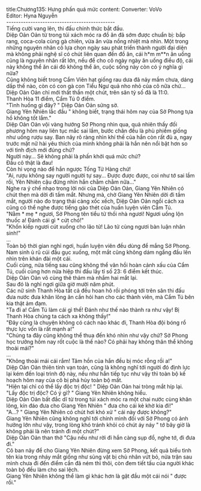 title:Chương135: Hưng phấn quá mức
content:
Converter: VoVo<br>Editor: Hyna Nguyễn<br>---------------------------------------------<br>Tiếng cười vang lên, thi đấu chính thức bắt đầu.<br>Diệp Oản Oản từ trong túi xách móc ra đồ ăn đã sớm được chuẩn bị: bắp rang, coca-cola cùng gà chiên, vừa ăn vừa nồng nhiệt mà nhìn. Một trong những nguyên nhân cô lựa chọn ngày sau phát triển thành người đại diện mà không phải nghệ sĩ có chút liên quan đến đồ ăn, cái h*m m**n ăn uống cũng là nguyên nhân rất lớn, nếu để cho cô ngày ngày ăn uống điều độ, cái này không thể ăn cái đó không thể ăn, cuộc sống này còn có ý nghĩa gì nữa?<br>Cũng không biết trong Cẩm Viên hạt giống rau dưa đã nảy mầm chưa, dáng dấp thế nào, còn có con gà con Tiểu Ngư quả nho nhỏ của cô nữa chứ...<br>Diệp Oản Oản chỉ mới thất thần một chút, trên sân tỷ số đã là 11:0.<br>Thanh Hòa 11 điểm, Cẩm Tú 0 điểm.<br>"Tình huống gì đây? " Diệp Oản Oản sửng sờ.<br>Giang Yên Nhiên lắc đầu " không biết, trạng thái hôm nay của Sở Phong tựa hồ không tốt lắm."<br>Diệp Oản Oản vội vàng hướng Sở Phong nhìn qua, quả nhiên thấy đối phương hôm nay liên tục mắc sai lầm, bước chân đều là phù phiếm giống như uống rượu say. Ban nãy rõ ràng nhìn khí thế của hắn còn rất đủ a, ngay trước mặt nữ hài yêu thích của mình không phải là hắn nên nổi bật hơn so với tình địch mới đúng chứ?<br>Người này... Sẽ không phải là phấn khởi quá mức chứ?<br>Đầu cô thật là đau!<br>Còn hi vọng nào để hắn ngược Tống Tử Hàng chứ!<br>"Ai, rượu không say người người tự say... Được được được, coi như tớ sai lầm rồi, Yên Nhiên cậu đừng nhìn hắn chằm chằm nữa..."<br>Nghe ra ý chế nhạo trong lời nói của Diệp Oản Oản, Giang Yên Nhiên có chút thẹn mà dời đi tầm mắt. Nhưng mà, chờ Giang Yên Nhiên dời đi tầm mắt, người nào đo trạng thái càng xốc xếch, Diệp Oản Oản ngồi cách xa cũng có thể nghe được tiếng gào thét của huấn luyện viên Cẩm Tú.<br>"Nằm * mẹ * ngươi, Sở Phong tên tiểu tử thối nhà ngươi! Ngươi uống lộn thuốc a! Đánh cái gì * cứt chó!"<br>"Khốn kiếp ngươi cút xuống cho lão tử! Lão tử cùng ngươi bàn luận nhân sinh!"<br>...<br>Toàn bộ thời gian nghỉ ngơi, huấn luyện viên đều dùng để mắng Sở Phong.<br>Nam sinh ủ rũ cúi đầu gục xuống, một mắt cũng không dám ngẩng đầu lên nhìn trên khán đài một cái.<br>Cuối cùng, nửa tiếng sau cũng không thể vãn hồi hoàn cảnh xấu của Cẩm Tú, cuối cùng hơn nửa hiệp thi đấu lấy tỉ số 23: 6 điểm kết thúc.<br>Diệp Oản Oản vô cùng thê thảm mà nhắm hai mắt lại.<br>Sau đó là nghỉ ngơi giữa giờ mười năm phút.<br>Các nữ sinh Thanh Hòa tất cả đều hoan hô rồi phóng tới trên sân thi đấu đưa nước đưa khăn lông ân cần hỏi han cho các thành viên, mà Cẩm Tú bên kia thật ảm đạm.<br>"Ta đi a! Cẩm Tú làm cái gì thế! Đánh như thế nào thành ra như vậy! Bị Thanh Hòa chúng ta cách xa không thấy!"<br>"Đây cũng là chuyện không có cách nào khác đi, Thanh Hòa đội bóng rổ thực lực vốn là rất mạnh a!"<br>"Chúng ta đây cũng không thể thua đến khó nhìn như vậy chứ? Sở Phong học trưởng hôm nay rốt cuộc là thế nào? Có phải hay không thân thể không thoải mái?"<br>...<br>"Không thoải mái cái rắm! Tâm hồn của hắn đều bị móc rỗng rồi a!"<br>Diệp Oản Oản thiên tính vạn toán, cũng là không nghĩ tới người đó định lực lại kém đến loại trình độ này, nếu như hắn tiếp tục như vậy thì toàn bộ kế hoạch hôm nay của cô bị phá hủy toàn bộ mất.<br>"Hiện tại chỉ có thể lấy độc trị độc! " Diệp Oản Oản hai tròng mắt híp lại.<br>"Lấy độc trị độc? Có ý gì? " Giang Yên Nhiên không hiểu.<br>Diệp Oản Oản bất đắc dĩ từ trong túi xách móc ra một chai nước cùng khăn lông, kín đáo đưa cho Giang Yên Nhiên " đưa cho cái kẻ khờ kia đi!"<br>"A...? " Giang Yên Nhiên có chút hơi khó xử " cái này được không?"<br>Giang Yên Nhiên cũng không nghĩ tới chính mình đối với Sở Phong có ảnh hưởng lớn như vậy, trong lòng khó tránh khỏi có chút áy náy " tớ bây giờ là không phải là nên tránh đi một chút?"<br>Diệp Oản Oản than thở "Cậu nếu như rời đi hắn càng sụp đổ, nghe tớ, đi đưa đi."<br>Cô ban nãy để cho Giang Yên Nhiên đừng xem Sở Phong, kết quả biểu tình tên kia trong nháy mắt giống như sủng vật bị chủ nhân vứt bỏ, nửa trận sau mình chưa đi đến điểm cần đã ném thì thôi, còn đem tiết tấu của người khác toàn bộ đều làm cho sai lệch.<br>Giang Yên Nhiên không thể làm gì khác hơn là gật đầu một cái nói " được rồi."